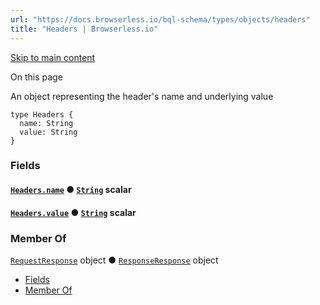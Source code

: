 ```yaml
---
url: "https://docs.browserless.io/bql-schema/types/objects/headers"
title: "Headers | Browserless.io"
---
```


[Skip to main content](https://docs.browserless.io/bql-schema/types/objects/headers#__docusaurus_skipToContent_fallback)

On this page

An object representing the header's name and underlying value

```codeBlockLines_p187
type Headers {
  name: String
  value: String
}

```

### Fields [​](https://docs.browserless.io/bql-schema/types/objects/headers\#fields "Direct link to Fields")

#### [`Headers.name`](https://docs.browserless.io/bql-schema/types/objects/headers\#) ● [`String`](https://docs.browserless.io/bql-schema/types/scalars/string) scalar [​](https://docs.browserless.io/bql-schema/types/objects/headers\#headersnamestring- "Direct link to headersnamestring-")

#### [`Headers.value`](https://docs.browserless.io/bql-schema/types/objects/headers\#) ● [`String`](https://docs.browserless.io/bql-schema/types/scalars/string) scalar [​](https://docs.browserless.io/bql-schema/types/objects/headers\#headersvaluestring- "Direct link to headersvaluestring-")

### Member Of [​](https://docs.browserless.io/bql-schema/types/objects/headers\#member-of "Direct link to Member Of")

[`RequestResponse`](https://docs.browserless.io/bql-schema/types/objects/request-response) object ● [`ResponseResponse`](https://docs.browserless.io/bql-schema/types/objects/response-response) object

- [Fields](https://docs.browserless.io/bql-schema/types/objects/headers#fields)
- [Member Of](https://docs.browserless.io/bql-schema/types/objects/headers#member-of)